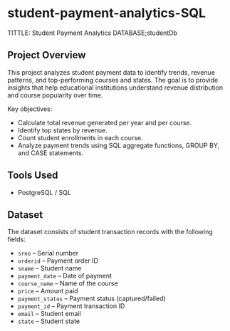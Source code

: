 # student-payment-analytics-SQL


TITTLE: Student Payment Analytics
DATABASE;studentDb

## Project Overview
This project analyzes student payment data to identify trends, revenue patterns, and top-performing courses and states. 
The goal is to provide insights that help educational institutions understand revenue distribution and course popularity over time.

Key objectives:
- Calculate total revenue generated per year and per course.
- Identify top states by revenue.
- Count student enrollments in each course.
- Analyze payment trends using SQL aggregate functions, GROUP BY, and CASE statements.



 ## Tools Used
- PostgreSQL / SQL

## Dataset
The dataset consists of student transaction records with the following fields:  
- `srno` – Serial number  
- `orderid` – Payment order ID  
- `sname` – Student name  
- `payment_date` – Date of payment  
- `course_name` – Name of the course  
- `price` – Amount paid  
- `payment_status` – Payment status (captured/failed)  
- `payment_id` – Payment transaction ID  
- `email` – Student email  
- `state` – Student state  

